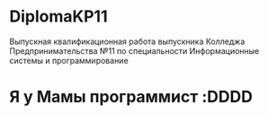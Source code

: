 # DiplomaKP11
Выпускная квалификационная работа выпускника Колледжа Предпринимательства №11 по специальности Информационные системы и программирование


# Я у Мамы программист :DDDD

